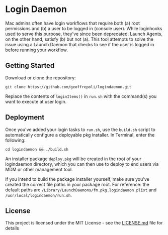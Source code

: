 # Login Daemon

Mac admins often have login workflows that require both (a) root permissions and (b) a user to be logged in (console user). While loginhooks used to serve this purpose, they've since been deprecated. Launch Agents, on the other hand, satisfy (b) but not (a). This tool attempts to solve the issue using a Launch Daemon that checks to see if the user is logged in before running your workflow.
## Getting Started

Download or clone the repository:

```
git clone https://github.com/geoffrepoli/logindaemon.git
```

Replace the contents of `loginItems()` in `run.sh` with the command(s) you want to execute at user login.
## Deployment

Once you've added your login tasks to `run.sh`, use the `build.sh` script to automatically configure a deployable pkg installer. In Terminal, enter the following:

```
cd logindaemon && ./build.sh
```

An installer package `deploy.pkg` will be created in the root of your logindaemon directory, which you can then use to deploy to end users via MDM or other management tool.

If you intend to build the package installer yourself, make sure you've created the correct file paths in your package root. For reference: the default paths are `/Library/LaunchDaemons/fm.pkg.logindaemon.plist` and `/usr/local/logindaemon/run.sh`.
## License

This project is licensed under the MIT License - see the [LICENSE.md](LICENSE.md) file for details


